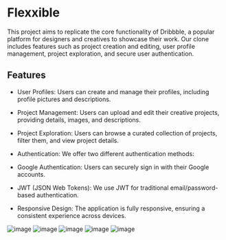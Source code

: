 # Flexxible

This project aims to replicate the core functionality of Dribbble, a popular platform for designers and creatives to showcase their work. Our clone includes features such as project creation and editing, user profile management, project exploration, and secure user authentication.

## Features

- User Profiles: Users can create and manage their profiles, including profile pictures and descriptions.

- Project Management: Users can upload and edit their creative projects, providing details, images, and descriptions.

- Project Exploration: Users can browse a curated collection of projects, filter them, and view project details.

- Authentication: We offer two different authentication methods:

- Google Authentication: Users can securely sign in with their Google accounts.
- JWT (JSON Web Tokens): We use JWT for traditional email/password-based authentication.
- Responsive Design: The application is fully responsive, ensuring a consistent experience across devices.

![image](https://github.com/Kalash2002/Flexxible/assets/75837375/b083bf67-87d4-47d8-820c-6f196c8998d6)
![image](https://github.com/Kalash2002/Flexxible/assets/75837375/41ccc135-8dcd-451c-8497-e935ebf83f32)
![image](https://github.com/Kalash2002/Flexxible/assets/75837375/79743120-2a0d-4def-a8b9-ac03d5d9577f)
![image](https://github.com/Kalash2002/Flexxible/assets/75837375/4f280748-e476-48dd-91f1-d475d7636530)
![image](https://github.com/Kalash2002/Flexxible/assets/75837375/1476c81f-98cc-4082-9b40-fdf1cd77c7a9)


